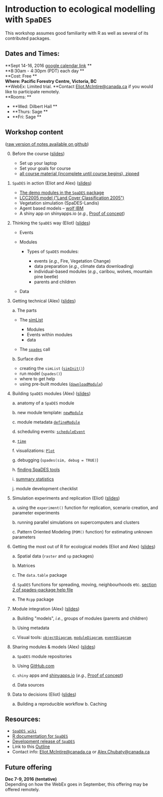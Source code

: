 
# Introduction to ecological modelling with `SpaDES`

This workshop assumes good familiarity with R as well as several of its contributed packages.

## Dates and Times:

**Sept 14-16, 2016 [google calendar link](https://calendar.google.com/calendar/event?action=TEMPLATE&tmeid=cnF1ZjBtcDdwbGVpczE5cDJncTQyaGp0MmcgZWxpb3RtY2ludGlyZUBt&tmsrc=eliotmcintire%40gmail.com) **    
**8:30am - 4:30pm (PDT) each day **  
**Cost: Free **  
**Where: Pacific Forestry Centre, Victoria, BC**  
**WebEx: Limited trial. **Contact Eliot.McIntire@canada.ca if you would like to participate remotely.   
**Rooms:  **   
  - **Wed: Dilbert Hall **   
  - **Thurs: Sage **   
  - **Fri: Sage **  
  
## Workshop content 

([raw version of notes available on github](https://github.com/PredictiveEcology/workshops/tree/master/SpaDES_intro))

0. Before the course ([slides](http://Rpubs.com/PredictiveEcology/SpaDES-intro-00-prerequisites))

    - Set up your laptop
    - Set your goals for course
    - [all course material (incomplete until course begins), zipped](https://github.com/PredictiveEcology/workshops/raw/master/SpaDES_intro.zip)

1. `SpaDES` in action (Eliot and Alex) ([slides](http://Rpubs.com/PredictiveEcology/SpaDES-Intro-01-spades-in-action))

    - [The demo modules in the `SpaDES` package](https://github.com/PredictiveEcology/SpaDES/blob/master/inst/sampleModules/SpaDES_sampleModules/SpaDES_sampleModules.Rmd)
    - [LCC2005 model ("Land Cover Classification 2005")](http://htmlpreview.github.io/?https://github.com/PredictiveEcology/SpaDES-modules/blob/master/modules/LCC2005/LCC2005.html)
    - Vegetation simulation (SpaDES-Landis)
    - Agent based models – [wolf IBM](http://htmlpreview.github.io/?https://github.com/PredictiveEcology/SpaDES-modules/blob/master/modules/wolfAlps/wolfAlps.html)
    - A shiny app on shinyapps.io (*e.g.*, [Proof of concept](https://spades.shinyapps.io/ForestChange_ProofOfConcept/))
    
2. Thinking the `SpaDES` way (Eliot) ([slides](http://Rpubs.com/PredictiveEcology/SpaDES-Intro-02-thinking-the-spades-way))
    
    - Events
    
    - Modules
    
      - Types of `SpaDES` modules:
    
        - events (*e.g.*, Fire, Vegetation Change)
        - data preparation (*e.g.*, climate data downloading)
        - individual-based modules (*e.g.*, caribou, wolves, mountain pine beetle)
        - parents and children
    
    - Data

3.  Getting technical (Alex) ([slides](http://Rpubs.com/PredictiveEcology/SpaDES-Intro-03-getting-technical))
    
    a. The parts
    
      - The [simList](http://www.rdocumentation.org/packages/SpaDES/versions/1.2.0/topics/.simList-class)
        
        - Modules
        - Events within modules
        - data
            
      - The [`spades`](http://www.rdocumentation.org/packages/SpaDES/versions/1.2.0/topics/spades) call

    
    b. Surface dive
    
      - creating the `simList` ([`simInit()`](http://www.rdocumentation.org/packages/SpaDES/versions/1.2.0/topics/simInit))
      - run model (`spades()`)
      - where to get help
      - using pre-built modules ([`downloadModule`]((http://www.rdocumentation.org/packages/SpaDES/versions/1.2.0/topics/downloadModule)))
        

4. Building `SpaDES` modules (Alex) ([slides](http://Rpubs.com/PredictiveEcology/SpaDES-Intro-04-modules))
    
    a. anatomy of a `SpaDES` module
    
    b. new module template: [`newModule`](http://www.rdocumentation.org/packages/SpaDES/versions/1.2.0/topics/newModule)
    
    c. module metadata [`defineModule`](http://www.rdocumentation.org/packages/SpaDES/versions/1.2.0/topics/defineModule)
    
    d. scheduling events: [`scheduleEvent`](http://www.rdocumentation.org/packages/SpaDES/versions/1.2.0/topics/scheduleEvent)
    
    e. [`time`](http://www.rdocumentation.org/packages/SpaDES/versions/1.2.0/topics/time)
    
    f. visualizations: [`Plot`](http://www.rdocumentation.org/packages/SpaDES/versions/1.2.0/topics/Plot)
    
    g. debugging (`spades(sim, debug = TRUE)`)
    
    h. [finding SpaDES tools](http://www.rdocumentation.org/packages/SpaDES/versions/1.2.0/topics/spades-package)
    
    i. [summary statistics](https://github.com/PredictiveEcology/SpaDES/wiki/Summary-statistics-in-simulations)
    
    j. module development checklist

5. Simulation experiments and replication (Eliot) ([slides](http://Rpubs.com/PredictiveEcology/SpaDES-Intro-05-simulation-experiments-replication))
    
    a. using the `experiment()` function for replication, scenario creation, and parameter experiments
    
    b. running parallel simulations on supercomputers and clusters
    
    c. Pattern Oriented Modeling (`POM()` function) for estimating unknown parameters

6. Getting the most out of R for ecological models (Eliot and Alex) ([slides](http://Rpubs.com/PredictiveEcology/SpaDES-Intro-06-getting-most-out-of-r))

    
    a. Spatial data (`raster` and `sp` packages)
    
    b. Matrices
    
    c. The `data.table` package
    
    d. `SpaDES` functions for spreading, moving, neighbourhoods etc. [section 2 of spades-package help file](http://www.rdocumentation.org/packages/SpaDES/versions/1.2.0/topics/spades-package)
    
    e. The `Rcpp` package
    
7. Module integration (Alex)
([slides](http://Rpubs.com/PredictiveEcology/SpaDES-Intro-07-module-integration))
    
    a. Building "models", *i.e.*, groups of modules (parents and children)
    
    b. Using metadata
    
    c. Visual tools: [`objectDiagram`](http://www.rdocumentation.org/packages/SpaDES/versions/1.2.0/topics/objectDiagram), [`moduleDiagram`](http://www.rdocumentation.org/packages/SpaDES/versions/1.2.0/topics/moduleDiagram), [`eventDiagram`](http://www.rdocumentation.org/packages/SpaDES/versions/1.2.0/topics/eventDiagram)

8. Sharing modules & models (Alex) ([slides](http://Rpubs.com/PredictiveEcology/SpaDES-Intro-08-sharing-modules))
    
    a. `SpaDES` module repositories
    
    b. Using [GitHub.com](https://github.com)
    
    c. `shiny` apps and [shinyapps.io](http://www.shinyapps.io/) (*e.g.*, [Proof of concept](https://spades.shinyapps.io/ForestChange_ProofOfConcept/))
    
    d. Data sources

9. Data to decisions (Eliot)
([slides](http://Rpubs.com/PredictiveEcology/SpaDES-Intro-09-workflow))

    a. Building a reproducible workflow
    b. Caching

## Resources:

- [`SpaDES wiki`](https://github.com/PredictiveEcology/SpaDES/wiki)
- [R documentation for `SpaDES`](http://www.rdocumentation.org/packages/SpaDES/versions/1.2.0)
- [Development release of `SpaDES`](https://github.com/PredictiveEcology/SpaDES/tree/development)
- Link to this [Outline](http://Rpubs.com/PredictiveEcology/SpaDES-Intro-Outline)
- Contact info: Eliot.McIntire@canada.ca or Alex.Chubaty@canada.ca

## Future offering

**Dec 7-9, 2016 (tentative)**  
Depending on how the WebEx goes in September, this offering may be offered remotely.


